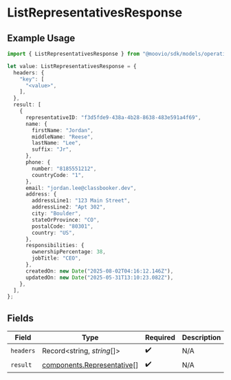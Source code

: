 # ListRepresentativesResponse

## Example Usage

```typescript
import { ListRepresentativesResponse } from "@moovio/sdk/models/operations";

let value: ListRepresentativesResponse = {
  headers: {
    "key": [
      "<value>",
    ],
  },
  result: [
    {
      representativeID: "f3d5fde9-438a-4b28-8638-483e591a4f69",
      name: {
        firstName: "Jordan",
        middleName: "Reese",
        lastName: "Lee",
        suffix: "Jr",
      },
      phone: {
        number: "8185551212",
        countryCode: "1",
      },
      email: "jordan.lee@classbooker.dev",
      address: {
        addressLine1: "123 Main Street",
        addressLine2: "Apt 302",
        city: "Boulder",
        stateOrProvince: "CO",
        postalCode: "80301",
        country: "US",
      },
      responsibilities: {
        ownershipPercentage: 38,
        jobTitle: "CEO",
      },
      createdOn: new Date("2025-08-02T04:16:12.146Z"),
      updatedOn: new Date("2025-05-31T13:10:23.082Z"),
    },
  ],
};
```

## Fields

| Field                                                                    | Type                                                                     | Required                                                                 | Description                                                              |
| ------------------------------------------------------------------------ | ------------------------------------------------------------------------ | ------------------------------------------------------------------------ | ------------------------------------------------------------------------ |
| `headers`                                                                | Record<string, *string*[]>                                               | :heavy_check_mark:                                                       | N/A                                                                      |
| `result`                                                                 | [components.Representative](../../models/components/representative.md)[] | :heavy_check_mark:                                                       | N/A                                                                      |